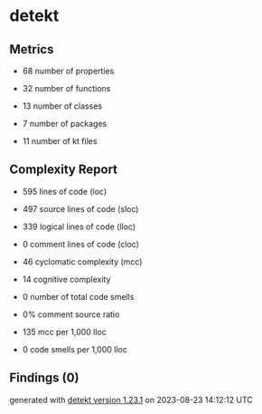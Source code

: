 # detekt

## Metrics

* 68 number of properties

* 32 number of functions

* 13 number of classes

* 7 number of packages

* 11 number of kt files

## Complexity Report

* 595 lines of code (loc)

* 497 source lines of code (sloc)

* 339 logical lines of code (lloc)

* 0 comment lines of code (cloc)

* 46 cyclomatic complexity (mcc)

* 14 cognitive complexity

* 0 number of total code smells

* 0% comment source ratio

* 135 mcc per 1,000 lloc

* 0 code smells per 1,000 lloc

## Findings (0)

generated with [detekt version 1.23.1](https://detekt.dev/) on 2023-08-23 14:12:12 UTC
